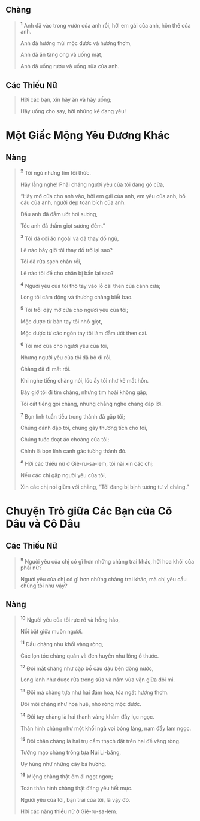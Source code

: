 ## Chàng

> <sup><b>1</b></sup> Anh đã vào trong vườn của anh rồi, hỡi em gái của anh, hôn thê của anh.
> 
> Anh đã hưởng mùi mộc dược và hương thơm,
> 
> Anh đã ăn tàng ong và uống mật,
> 
> Anh đã uống rượu và uống sữa của anh.

## Các Thiếu Nữ

> Hỡi các bạn, xin hãy ăn và hãy uống;
> 
> Hãy uống cho say, hỡi những kẻ đang yêu!

# Một Giấc Mộng Yêu Ðương Khác

## Nàng

> <sup><b>2</b></sup> Tôi ngủ nhưng tim tôi thức.
> 
> Hãy lắng nghe! Phải chăng người yêu của tôi đang gõ cửa,
> 
> “Hãy mở cửa cho anh vào, hỡi em gái của anh, em yêu của anh, bồ câu của anh, người đẹp toàn bích của anh.
> 
> Ðầu anh đã đẫm ướt hơi sương,
> 
> Tóc anh đã thấm giọt sương đêm.”
> 
> <sup><b>3</b></sup> Tôi đã cởi áo ngoài và đã thay đồ ngủ,
> 
> Lẽ nào bây giờ tôi thay đồ trở lại sao?
> 
> Tôi đã rửa sạch chân rồi,
> 
> Lẽ nào tôi để cho chân bị bẩn lại sao?
> 
> <sup><b>4</b></sup> Người yêu của tôi thò tay vào lỗ cài then của cánh cửa;
> 
> Lòng tôi cảm động và thương chàng biết bao.
> 
> <sup><b>5</b></sup> Tôi trỗi dậy mở cửa cho người yêu của tôi;
> 
> Mộc dược từ bàn tay tôi nhỏ giọt,
> 
> Mộc dược từ các ngón tay tôi làm đẫm ướt then cài.
> 
> <sup><b>6</b></sup> Tôi mở cửa cho người yêu của tôi,
> 
> Nhưng người yêu của tôi đã bỏ đi rồi,
> 
> Chàng đã đi mất rồi.
> 
> Khi nghe tiếng chàng nói, lúc ấy tôi như kẻ mất hồn.
> 
> Bây giờ tôi đi tìm chàng, nhưng tìm hoài không gặp;
> 
> Tôi cất tiếng gọi chàng, nhưng chẳng nghe chàng đáp lời.
> 
> <sup><b>7</b></sup> Bọn lính tuần tiễu trong thành đã gặp tôi;
> 
> Chúng đánh đập tôi, chúng gây thương tích cho tôi,
> 
> Chúng tước đoạt áo choàng của tôi;
> 
> Chính là bọn lính canh gác tường thành đó.
>
> <sup><b>8</b></sup> Hỡi các thiếu nữ ở Giê-ru-sa-lem, tôi nài xin các chị:
> 
> Nếu các chị gặp người yêu của tôi,
> 
> Xin các chị nói giùm với chàng, “Tôi đang bị bịnh tương tư vì chàng.”

# Chuyện Trò giữa Các Bạn của Cô Dâu và Cô Dâu

## Các Thiếu Nữ

> <sup><b>9</b></sup> Người yêu của chị có gì hơn những chàng trai khác, hỡi hoa khôi của phái nữ?
> 
> Người yêu của chị có gì hơn những chàng trai khác, mà chị yêu cầu chúng tôi như vậy?

## Nàng

> <sup><b>10</b></sup> Người yêu của tôi rực rỡ và hồng hào,
> 
> Nổi bật giữa muôn người.
> 
> <sup><b>11</b></sup> Ðầu chàng như khối vàng ròng,
> 
> Các lọn tóc chàng quăn và đen huyền như lông ô thước.
> 
> <sup><b>12</b></sup> Ðôi mắt chàng như cặp bồ câu đậu bên dòng nước,
> 
> Long lanh như được rửa trong sữa và nằm vừa vặn giữa đôi mi.
> 
> <sup><b>13</b></sup> Ðôi má chàng tựa như hai đám hoa, tỏa ngát hương thơm.
> 
> Ðôi môi chàng như hoa huệ, nhỏ ròng mộc dược.
> 
> <sup><b>14</b></sup> Ðôi tay chàng là hai thanh vàng khảm đầy lục ngọc.
> 
> Thân hình chàng như một khối ngà voi bóng láng, nạm đầy lam ngọc.
> 
> <sup><b>15</b></sup> Ðôi chân chàng là hai trụ cẩm thạch đặt trên hai đế vàng ròng.
> 
> Tướng mạo chàng trông tựa Núi Li-băng,
> 
> Uy hùng như những cây bá hương.
>
> <sup><b>16</b></sup> Miệng chàng thật êm ái ngọt ngon;
> 
> Toàn thân hình chàng thật đáng yêu hết mực.
> 
> Người yêu của tôi, bạn trai của tôi, là vậy đó.
> 
> Hỡi các nàng thiếu nữ ở Giê-ru-sa-lem.